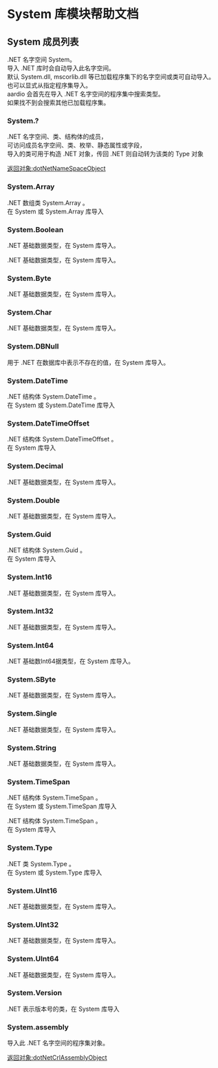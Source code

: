 # System 库模块帮助文档

<a id="System"></a>
## System 成员列表

.NET 名字空间 System。  
导入 .NET 库时会自动导入此名字空间。  
默认 System.dll, mscorlib.dll 等已加载程序集下的名字空间或类可自动导入。  
也可以显式从指定程序集导入。  
aardio 会首先在导入 .NET 名字空间的程序集中搜索类型。  
如果找不到会搜索其他已加载程序集。

<a id="System.?"></a>
### System.? 
 .NET 名字空间、类、结构体的成员，  
可访问成员名字空间、类、枚举、静态属性或字段，  
导入的类可用于构造 .NET 对象，传回 .NET 则自动转为该类的 Type 对象  
  
[返回对象:dotNetNameSpaceObject](https://www.aardio.com/zh-cn/doc/library-reference/dotNet/appDomain.html#dotNetNameSpaceObject)

<a id="System.Array"></a>
### System.Array 
 .NET 数组类 System.Array 。  
在 System 或 System.Array 库导入

<a id="System.Boolean"></a>
### System.Boolean 
 .NET 基础数据类型，在 System 库导入。

.NET 基础数据类型，在 System 库导入。

<a id="System.Byte"></a>
### System.Byte 
 .NET 基础数据类型，在 System 库导入。

<a id="System.Char"></a>
### System.Char 
 .NET 基础数据类型，在 System 库导入。

<a id="System.DBNull"></a>
### System.DBNull 
 用于 .NET 在数据库中表示不存在的值，在 System 库导入。

<a id="System.DateTime"></a>
### System.DateTime 
 .NET 结构体 System.DateTime 。  
在 System 或 System.DateTime 库导入

<a id="System.DateTimeOffset"></a>
### System.DateTimeOffset 
 .NET 结构体 System.DateTimeOffset 。  
在 System 库导入

<a id="System.Decimal"></a>
### System.Decimal 
 .NET 基础数据类型，在 System 库导入。

<a id="System.Double"></a>
### System.Double 
 .NET 基础数据类型，在 System 库导入。

<a id="System.Guid"></a>
### System.Guid 
 .NET 结构体 System.Guid 。  
在 System 库导入

<a id="System.Int16"></a>
### System.Int16 
 .NET 基础数据类型，在 System 库导入。

<a id="System.Int32"></a>
### System.Int32 
 .NET 基础数据类型，在 System 库导入。

<a id="System.Int64"></a>
### System.Int64 
 .NET 基础数Int64据类型，在 System 库导入。

<a id="System.SByte"></a>
### System.SByte 
 .NET 基础数据类型，在 System 库导入。

<a id="System.Single"></a>
### System.Single 
 .NET 基础数据类型，在 System 库导入。

<a id="System.String"></a>
### System.String 
 .NET 基础数据类型，在 System 库导入。

<a id="System.TimeSpan"></a>
### System.TimeSpan 
 .NET 结构体 System.TimeSpan 。  
在 System 或 System.TimeSpan 库导入

.NET 结构体 System.TimeSpan 。  
在 System 库导入

<a id="System.Type"></a>
### System.Type 
 .NET 类 System.Type 。  
在 System 或 System.Type 库导入

<a id="System.UInt16"></a>
### System.UInt16 
 .NET 基础数据类型，在 System 库导入。

<a id="System.UInt32"></a>
### System.UInt32 
 .NET 基础数据类型，在 System 库导入。

<a id="System.UInt64"></a>
### System.UInt64 
 .NET 基础数据类型，在 System 库导入。

<a id="System.Version"></a>
### System.Version 
 .NET 表示版本号的类，在 System 库导入

<a id="System.assembly"></a>
### System.assembly 
 导入此 .NET 名字空间的程序集对象。  
  
[返回对象:dotNetCrlAssemblyObject](#dotNetCrlAssemblyObject)
